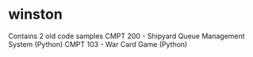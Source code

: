 # winston

Contains 2 old code samples
CMPT 200 - Shipyard Queue Management System (Python)
CMPT 103 - War Card Game (Python)
